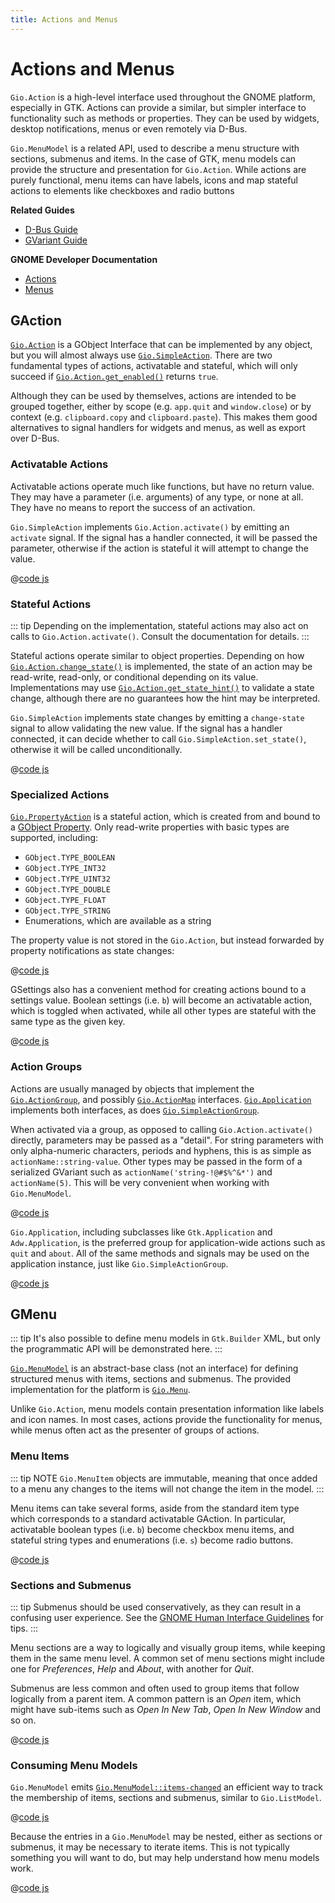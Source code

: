 ```yaml
---
title: Actions and Menus
---
```


# Actions and Menus

`Gio.Action` is a high-level interface used throughout the GNOME platform,
especially in GTK. Actions can provide a similar, but simpler interface to
functionality such as methods or properties. They can be used by widgets,
desktop notifications, menus or even remotely via D-Bus.

`Gio.MenuModel` is a related API, used to describe a menu structure with
sections, submenus and items. In the case of GTK, menu models can provide the
structure and presentation for `Gio.Action`. While actions are purely
functional, menu items can have labels, icons and map stateful actions to
elements like checkboxes and radio buttons

[dbus]: https://dbus.freedesktop.org/
[gvariant]: https://gjs-docs.gnome.org/glib20/glib.variant
[dspy]: https://flathub.org/apps/details/org.gnome.dspy
[gnome-builder]: https://flathub.org/apps/details/org.gnome.Builder

**Related Guides**

* [D-Bus Guide](/guides/gio/dbus.html)
* [GVariant Guide](/guides/glib/gvariant.html)

**GNOME Developer Documentation**

* [Actions](https://developer.gnome.org/documentation/tutorials/actions.html)
* [Menus](https://developer.gnome.org/documentation/tutorials/menus.html)


## GAction

[`Gio.Action`][gaction] is a GObject Interface that can be implemented by any
object, but you will almost always use [`Gio.SimpleAction`][gsimpleaction].
There are two fundamental types of actions, activatable and stateful, which will
only succeed if [`Gio.Action.get_enabled()`][gaction-getenabled] returns `true`.

Although they can be used by themselves, actions are intended to be grouped
together, either by scope (e.g. `app.quit` and `window.close`) or by context
(e.g. `clipboard.copy` and `clipboard.paste`). This makes them good alternatives
to signal handlers for widgets and menus, as well as export over D-Bus.

[gaction]: https://gjs-docs.gnome.org/gio20/gio.action
[gaction-getenabled]: https://gjs-docs.gnome.org/gio20/gio.action#method-get_enabled
[gsimpleaction]: https://gjs-docs.gnome.org/gio20/gio.simpleaction

### Activatable Actions

Activatable actions operate much like functions, but have no return value. They
may have a parameter (i.e. arguments) of any type, or none at all. They have no
means to report the success of an activation.

`Gio.SimpleAction` implements `Gio.Action.activate()` by emitting an `activate`
signal. If the signal has a handler connected, it will be passed the parameter,
otherwise if the action is stateful it will attempt to change the value.

@[code js](@src/guides/gio/actions-and-menus/gactionActivatable.js)

### Stateful Actions

::: tip
Depending on the implementation, stateful actions may also act on calls to
`Gio.Action.activate()`. Consult the documentation for details.
:::

Stateful actions operate similar to object properties. Depending on how
[`Gio.Action.change_state()`][gaction-changestate] is implemented, the state of
an action may be read-write, read-only, or conditional depending on its value.
Implementations may use [`Gio.Action.get_state_hint()`][gaction-getstatehint] to
validate a state change, although there are no guarantees how the hint may be
interpreted.

`Gio.SimpleAction` implements state changes by emitting a `change-state` signal
to allow validating the new value. If the signal has a handler connected, it
can decide whether to call `Gio.SimpleAction.set_state()`, otherwise it will
be called unconditionally.

@[code js](@src/guides/gio/actions-and-menus/gactionStateful.js)

[gaction-changestate]: https://gjs-docs.gnome.org/gio20/gio.action#method-change_state
[gaction-getstatehint]: https://gjs-docs.gnome.org/gio20/gio.action#method-get_state_hint

### Specialized Actions

[`Gio.PropertyAction`][gpropertyaction] is a stateful action, which is created
from and bound to a [GObject Property][gobject-property]. Only read-write
properties with basic types are supported, including:

* `GObject.TYPE_BOOLEAN`
* `GObject.TYPE_INT32`
* `GObject.TYPE_UINT32`
* `GObject.TYPE_DOUBLE`
* `GObject.TYPE_FLOAT`
* `GObject.TYPE_STRING`
* Enumerations, which are available as a string

The property value is not stored in the `Gio.Action`, but instead forwarded by
property notifications as state changes:

@[code js](@src/guides/gio/actions-and-menus/gactionProperty.js)

GSettings also has a convenient method for creating actions bound to a settings
value. Boolean settings (i.e. `b`) will become an activatable action, which is
toggled when activated, while all other types are stateful with the same type
as the given key.

@[code js](@src/guides/gio/actions-and-menus/gactionSettings.js)

[gobject-property]: ../gobject/basics.md#property
[gpropertyaction]: https://gjs-docs.gnome.org/gio20/gio.propertyaction

### Action Groups

Actions are usually managed by objects that implement the
[`Gio.ActionGroup`][gactiongroup], and possibly [`Gio.ActionMap`][gactionmap]
interfaces. [`Gio.Application`][gapplication] implements both interfaces, as
does [`Gio.SimpleActionGroup`][gsimpleactiongroup].

When activated via a group, as opposed to calling `Gio.Action.activate()`
directly, parameters may be passed as a "detail". For string parameters with
only alpha-numeric characters, periods and hyphens, this is as simple as
`actionName::string-value`. Other types may be passed in the form of a
serialized GVariant such as `actionName('string-!@#$%^&*')` and `actionName(5)`.
This will be very convenient when working with `Gio.MenuModel`.

@[code js](@src/guides/gio/actions-and-menus/gactionGroup.js)

`Gio.Application`, including subclasses like `Gtk.Application` and
`Adw.Application`, is the preferred group for application-wide actions such as
`quit` and `about`. All of the same methods and signals may be used on the
application instance, just like `Gio.SimpleActionGroup`.

@[code js](@src/guides/gio/actions-and-menus/gactionApplication.js)

[gactiongroup]: https://gjs-docs.gnome.org/gio20/gio.actiongroup
[gactionmap]: https://gjs-docs.gnome.org/gio20/gio.actionmap
[gapplication]: https://gjs-docs.gnome.org/gio20/gio.application
[gsimpleactiongroup]: https://gjs-docs.gnome.org/gio20/gio.simpleactiongroup

## GMenu

::: tip
It's also possible to define menu models in `Gtk.Builder` XML, but only the
programmatic API will be demonstrated here.
:::

[`Gio.MenuModel`][gmenumodel] is an abstract-base class (not an interface) for
defining structured menus with items, sections and submenus. The provided
implementation for the platform is [`Gio.Menu`][gmenu].

Unlike `Gio.Action`, menu models contain presentation information like labels
and icon names. In most cases, actions provide the functionality for menus,
while menus often act as the presenter of groups of actions.

[gmenu]: https://gjs-docs.gnome.org/gio20/gio.menu
[gmenumodel]: https://gjs-docs.gnome.org/gio20/gio.menumodel

### Menu Items

::: tip NOTE
`Gio.MenuItem` objects are immutable, meaning that once added to a menu any
changes to the items will not change the item in the model.
:::

Menu items can take several forms, aside from the standard item type which
corresponds to a standard activatable GAction. In particular, activatable
boolean types (i.e. `b`) become checkbox menu items, and stateful string types
and enumerations (i.e. `s`) become radio buttons.

@[code js](@src/guides/gio/actions-and-menus/gmenuItem.js)

[gmenuitem]: https://gjs-docs.gnome.org/gio20/gio.menuitem

### Sections and Submenus

::: tip
Submenus should be used conservatively, as they can result in a confusing user
experience. See the [GNOME Human Interface Guidelines][gnome-hig] for tips.
:::

Menu sections are a way to logically and visually group items, while keeping
them in the same menu level. A common set of menu sections might include one
for *Preferences*, *Help* and *About*, with another for *Quit*.

Submenus are less common and often used to group items that follow logically
from a parent item. A common pattern is an *Open* item, which might have
sub-items such as *Open In New Tab*, *Open In New Window* and so on.

@[code js](@src/guides/gio/actions-and-menus/gmenuNested.js)

[gnome-hig]: https://developer.gnome.org/hig/patterns/controls/menus.html

### Consuming Menu Models

`Gio.MenuModel` emits [`Gio.MenuModel::items-changed`][gmenumodel-itemschanged]
an efficient way to track the membership of items, sections and submenus,
similar to `Gio.ListModel`.

@[code js](@src/guides/gio/actions-and-menus/gmenuModel.js)

Because the entries in a `Gio.MenuModel` may be nested, either as sections or
submenus, it may be necessary to iterate items. This is not typically something
you will want to do, but may help understand how menu models work.

@[code js](@src/guides/gio/actions-and-menus/gmenuIter.js)

[gmenumodel-itemschanged]: https://gjs-docs.gnome.org/gio20/gio.menumodel#signal-items-changed
